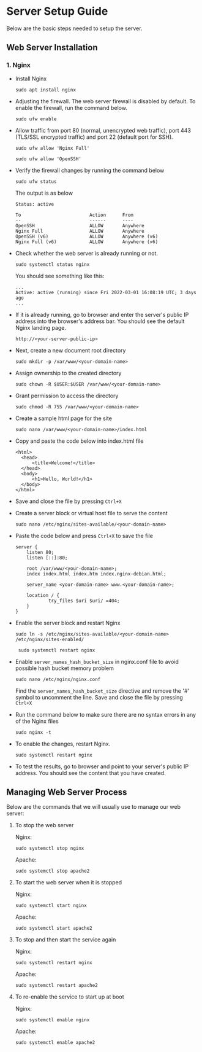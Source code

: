 # Server Setup Guide

Below are the basic steps needed to setup the server.

## Web Server Installation

### 1. Nginx

- Install Nginx
  ```
  sudo apt install nginx
  ```
- Adjusting the firewall. The web server firewall is disabled by default. To enable the firewall, run the command below.
  ```
  sudo ufw enable
  ```
- Allow traffic from port 80 (normal, unencrypted web traffic), port 443 (TLS/SSL encrypted traffic) and port 22 (default port for SSH).
  ```
  sudo ufw allow 'Nginx Full'
  ```
  ```
  sudo ufw allow 'OpenSSH'
  ```
- Verify the firewall changes by running the command below

  ```
  sudo ufw status
  ```

  The output is as below

  ```
  Status: active

  To                         Action      From
  --                         ------      ----
  OpenSSH                    ALLOW       Anywhere
  Nginx Full                 ALLOW       Anywhere
  OpenSSH (v6)               ALLOW       Anywhere (v6)
  Nginx Full (v6)            ALLOW       Anywhere (v6)
  ```

- Check whether the web server is already running or not.
  ```
  sudo systemctl status nginx
  ```
  You should see something like this:
  ```
  ...
  Active: active (running) since Fri 2022-03-01 16:08:19 UTC; 3 days ago
  ...
  ```
- If it is already running, go to browser and enter the server's public IP address into the browser's address bar. You should see the default Nginx landing page.
  ```
  http://<your-server-public-ip>
  ```
- Next, create a new document root directory
  ```
  sudo mkdir -p /var/www/<your-domain-name>
  ```
- Assign ownership to the created directory
  ```
  sudo chown -R $USER:$USER /var/www/<your-domain-name>
  ```
- Grant permission to access the directory
  ```
  sudo chmod -R 755 /var/www/<your-domain-name>
  ```
- Create a sample html page for the site

  ```
  sudo nano /var/www/<your-domain-name>/index.html
  ```

- Copy and paste the code below into index.html file

  ```
  <html>
    <head>
        <title>Welcome!</title>
    </head>
    <body>
        <h1>Hello, World!</h1>
    </body>
  </html>
  ```

- Save and close the file by pressing `Ctrl+X`
- Create a server block or virtual host file to serve the content
  ```
  sudo nano /etc/nginx/sites-available/<your-domain-name>
  ```
- Paste the code below and press `Ctrl+X` to save the file

  ```
  server {
      listen 80;
      listen [::]:80;

      root /var/www/<your-domain-name>;
      index index.html index.htm index.nginx-debian.html;

      server_name <your-domain-name> www.<your-domain-name>;

      location / {
              try_files $uri $uri/ =404;
      }
  }
  ```

- Enable the server block and restart Nginx

  ```
  sudo ln -s /etc/nginx/sites-available/<your-domain-name> /etc/nginx/sites-enabled/
  ```

  ```
   sudo systemctl restart nginx
  ```

- Enable `server_names_hash_bucket_size` in nginx.conf file to avoid possible hash bucket memory problem

  ```
  sudo nano /etc/nginx/nginx.conf
  ```

  Find the `server_names_hash_bucket_size` directive and remove the '#' symbol to uncomment the line. Save and close the file by pressing `Ctrl+X`

- Run the command below to make sure there are no syntax errors in any of the Nginx files

  ```
  sudo nginx -t
  ```

- To enable the changes, restart Nginx.

  ```
  sudo systemctl restart nginx
  ```

- To test the results, go to browser and point to your server's public IP address. You should see the content that you have created.

## Managing Web Server Process

Below are the commands that we will usually use to manage our web server:

1. To stop the web server

   Nginx:

   ```
   sudo systemctl stop nginx
   ```

   Apache:

   ```
   sudo systemctl stop apache2
   ```

2. To start the web server when it is stopped

   Nginx:

   ```
   sudo systemctl start nginx
   ```

   Apache:

   ```
   sudo systemctl start apache2
   ```

3. To stop and then start the service again

   Nginx:

   ```
   sudo systemctl restart nginx
   ```

   Apache:

   ```
   sudo systemctl restart apache2
   ```

4. To re-enable the service to start up at boot

   Nginx:

   ```
   sudo systemctl enable nginx
   ```

   Apache:

   ```
   sudo systemctl enable apache2
   ```
